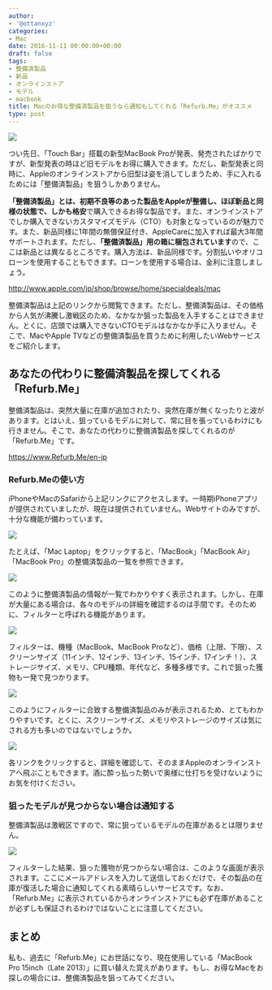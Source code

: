 ```yaml
---
author:
- '@ottanxyz'
categories:
- Mac
date: 2016-11-11 00:00:00+00:00
draft: false
tags:
- 整備済製品
- 新品
- オンラインストア
- モデル
- macbook
title: Macのお得な整備済製品を狙うなら通知もしてくれる「Refurb.Me」がオススメ
type: post
---
```


![](161111-582582683c380.png)

つい先日、「Touch Bar」搭載の新型MacBook Proが発表、発売されたばかりですが、新型発表の時ほど旧モデルをお得に購入できます。ただし、新型発表と同時に、Appleのオンラインストアから旧型は姿を消してしまうため、手に入れるためには「整備済製品」を狙うしかありません。

**「整備済製品」**とは、初期不良等のあった製品をAppleが整備し、ほぼ新品と同様の状態で、しかも**格安**で購入できるお得な製品です。また、オンラインストアでしか購入できないカスタマイズモデル（CTO）も対象となっているのが魅力です。また、新品同様に1年間の無償保証付き、AppleCareに加入すれば最大3年間サポートされます。ただし、**「整備済製品」用の箱に梱包されています**ので、ここは新品とは異なるところです。購入方法は、新品同様です。分割払いやオリコローンを使用することもできます。ローンを使用する場合は、金利に注意しましょう。

<http://www.apple.com/jp/shop/browse/home/specialdeals/mac>

整備済製品は上記のリンクから閲覧できます。ただし、整備済製品は、その価格から人気が沸騰し激戦区のため、なかなか狙った製品を入手することはできません。とくに、店頭では購入できないCTOモデルはなかなか手に入りません。そこで、MacやApple TVなどの整備済製品を買うために利用したいWebサービスをご紹介します。

## あなたの代わりに整備済製品を探してくれる「Refurb.Me」

整備済製品は、突然大量に在庫が追加されたり、突然在庫が無くなったりと波があります。とはいえ、狙っているモデルに対して、常に目を張っているわけにも行きません。そこで、あなたの代わりに整備済製品を探してくれるのが「Refurb.Me」です。

<https://www.Refurb.Me/en-jp>

### Refurb.Meの使い方

iPhoneやMacのSafariから上記リンクにアクセスします。一時期iPhoneアプリが提供されていましたが、現在は提供されていません。Webサイトのみですが、十分な機能が備わっています。

![](161111-5825826e94dcf.png)

たとえば、「Mac Laptop」をクリックすると、「MacBook」「MacBook Air」「MacBook Pro」の整備済製品の一覧を参照できます。

![](161111-5825827573317.png)

このように整備済製品の情報が一覧でわかりやすく表示されます。しかし、在庫が大量にある場合は、各々のモデルの詳細を確認するのは手間です。そのために、フィルターと呼ばれる機能があります。

![](161111-5825827aa7f19.png)

フィルターは、機種（MacBook、MacBook Proなど）、価格（上限、下限）、スクリーンサイズ（11インチ、12インチ、13インチ、15インチ、17インチ！）、ストレージサイズ、メモリ、CPU種類、年代など、多種多様です。これで狙った獲物も一発で見つかります。

![](161111-5825828009c18.png)

このようにフィルターに合致する整備済製品のみが表示されるため、とてもわかりやすいです。とくに、スクリーンサイズ、メモリやストレージのサイズは気にされる方も多いのではないでしょうか。

![](161111-58258288abe4b.png)

各リンクをクリックすると、詳細を確認して、そのままAppleのオンラインストアへ飛ぶこともできます。酒に酔っ払った勢いで奥様に仕打ちを受けないようにお気を付けください。

### 狙ったモデルが見つからない場合は通知する

整備済製品は激戦区ですので、常に狙っているモデルの在庫があるとは限りません。

![](161111-5825828de1dd4.png)

フィルターした結果、狙った獲物が見つからない場合は、このような画面が表示されます。ここにメールアドレスを入力して送信しておくだけで、その製品の在庫が復活した場合に通知してくれる素晴らしいサービスです。なお、「Refurb.Me」に表示されているからオンラインストアにも必ず在庫があることが必ずしも保証されるわけではないことに注意してください。

## まとめ

私も、過去に「Refurb.Me」にお世話になり、現在使用している「MacBook Pro 15inch（Late 2013）」に買い替えた覚えがあります。もし、お得なMacをお探しの場合には、整備済製品を狙ってみてください。
